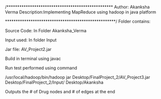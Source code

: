 /**************************************************
Author: Akanksha Verma
Description:Implementing MapReduce using hadoop in java platform



****************************************************/
Folder contains:

Source Code: In Folder Akanksha_Verma 

Input used: In folder Input

Jar file: AV_Project2.jar

Build in terminal using javac

Run test performed using command

/usr/local/hadoop/bin/hadoop jar Desktop/FinalProject_2/AV_Project3.jar Desktop/FinalProject_2/Input/ Desktop/Akanksha
 
Outputs the # of Drug nodes and # of edges at the end
